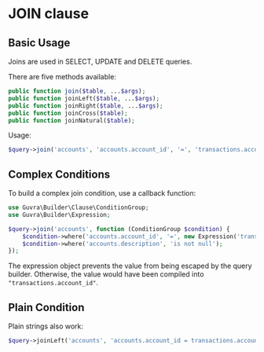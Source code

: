# JOIN clause

## Basic Usage

Joins are used in SELECT, UPDATE and DELETE queries.

There are five methods available:

```php
public function join($table, ...$args);
public function joinLeft($table, ...$args);
public function joinRight($table, ...$args);
public function joinCross($table);
public function joinNatural($table);
```

Usage:

```php
$query->join('accounts', 'accounts.account_id', '=', 'transactions.account_id');
```

## Complex Conditions

To build a complex join condition, use a callback function:

```php
use Guvra\Builder\Clause\ConditionGroup;
use Guvra\Builder\Expression;

$query->join('accounts', function (ConditionGroup $condition) {
    $condition->where('accounts.account_id', '=', new Expression('transactions.account_id'));
    $condition->where('accounts.description', 'is not null');
});
```

The expression object prevents the value from being escaped by the query builder.
Otherwise, the value would have been compiled into  `"transactions.account_id"`.

## Plain Condition

Plain strings also work:

```php
$query->joinLeft('accounts', 'accounts.account_id = transactions.account_id');
```
